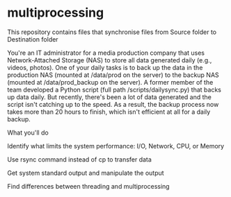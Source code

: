 # multiprocessing
This repository contains files that synchronise files from Source folder to Destination folder


You're an IT administrator for a media production company that uses Network-Attached Storage (NAS) to store all data generated daily (e.g., videos, photos). One of your daily tasks is to back up the data in the production NAS (mounted at /data/prod on the server) to the backup NAS (mounted at /data/prod_backup on the server). A former member of the team developed a Python script (full path /scripts/dailysync.py) that backs up data daily. But recently, there's been a lot of data generated and the script isn't catching up to the speed. As a result, the backup process now takes more than 20 hours to finish, which isn't efficient at all for a daily backup.

What you'll do

   Identify what limits the system performance: I/O, Network, CPU, or Memory

   Use rsync command instead of cp to transfer data

   Get system standard output and manipulate the output

   Find differences between threading and multiprocessing


